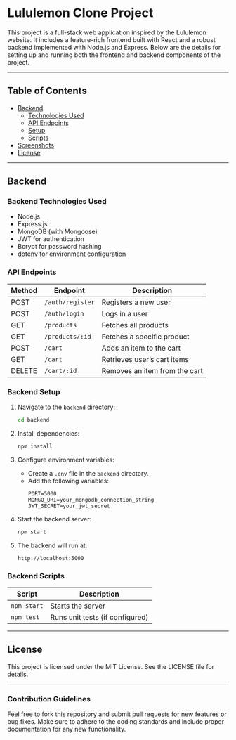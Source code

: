 # Lululemon Clone Project

This project is a full-stack web application inspired by the Lululemon website. It includes a feature-rich frontend built with React and a robust backend implemented with Node.js and Express. Below are the details for setting up and running both the frontend and backend components of the project.

---

## Table of Contents

- [Backend](#backend)
  - [Technologies Used](#backend-technologies-used)
  - [API Endpoints](#api-endpoints)
  - [Setup](#backend-setup)
  - [Scripts](#backend-scripts)
- [Screenshots](#screenshots)
- [License](#license)

---


## Backend

### Backend Technologies Used
- Node.js
- Express.js
- MongoDB (with Mongoose)
- JWT for authentication
- Bcrypt for password hashing
- dotenv for environment configuration

### API Endpoints
| Method | Endpoint          | Description                     |
|--------|-------------------|---------------------------------|
| POST   | `/auth/register` | Registers a new user            |
| POST   | `/auth/login`    | Logs in a user                  |
| GET    | `/products`     | Fetches all products            |
| GET    | `/products/:id` | Fetches a specific product      |
| POST   | `/cart`         | Adds an item to the cart        |
| GET    | `/cart`         | Retrieves user’s cart items     |
| DELETE | `/cart/:id`     | Removes an item from the cart   |

### Backend Setup
1. Navigate to the `backend` directory:
   ```bash
   cd backend
   ```

2. Install dependencies:
   ```bash
   npm install
   ```

3. Configure environment variables:
   - Create a `.env` file in the `backend` directory.
   - Add the following variables:
     ```env
     PORT=5000
     MONGO_URI=your_mongodb_connection_string
     JWT_SECRET=your_jwt_secret
     ```

4. Start the backend server:
   ```bash
   npm start
   ```

5. The backend will run at:
   ```
   http://localhost:5000
   ```

### Backend Scripts
| Script         | Description                           |
|----------------|---------------------------------------|
| `npm start`    | Starts the server                     |
| `npm test`     | Runs unit tests (if configured)       |

---



## License
This project is licensed under the MIT License. See the LICENSE file for details.

---

### Contribution Guidelines
Feel free to fork this repository and submit pull requests for new features or bug fixes. Make sure to adhere to the coding standards and include proper documentation for any new functionality.

